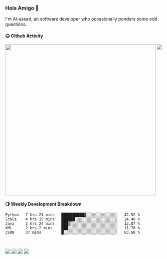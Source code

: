 ### Hola Amigo 🤣   

I'm Al-assad, an software developer who occasionally ponders some odd questions.  
 
#### 🙃 Github Activity 
<div>
  <img src="https://github-readme-stats.vercel.app/api?username=al-assad&show_icons=true" align="top" style="display: inline-block;" width="480"/>
  <img src="https://github-readme-stats.vercel.app/api/top-langs/?username=al-assad&hide=css,html&langs_count=8&layout=compact" align="top" style="display: inline-block;"/>
</div>

#### 🌖 Weekly Development Breakdown
<!--START_SECTION:waka-->
```text
Python   7 hrs 24 mins   ██████████▓░░░░░░░░░░░░░░   42.52 % 
Scala    4 hrs 15 mins   ██████░░░░░░░░░░░░░░░░░░░   24.46 % 
Java     2 hrs 24 mins   ███▒░░░░░░░░░░░░░░░░░░░░░   13.87 % 
XML      2 hrs 2 mins    ███░░░░░░░░░░░░░░░░░░░░░░   11.78 % 
JSON     37 mins         █░░░░░░░░░░░░░░░░░░░░░░░░   03.60 % 
```
<!--END_SECTION:waka-->

<br>

<a href="https://twitter.com/Alassad_dev"><img src="https://img.shields.io/badge/Twitter-@Alassad__dev-blue?style=flat&logo=twitter" /></a>
<a href="https://t.me/alassad_dev"><img src="https://img.shields.io/badge/Telegram-@alassad__dev-orange?style=flat&logo=telegram" /></a>
<a href="https://yulinying.notion.site"><img src="https://img.shields.io/badge/Notion-Al--assad's_Blog-red?style=flat&logo=notion" /></a>
<a href="https://yulinying.notion.site/Notes-0dbfb98e35034fd5ba4a21cea8006145"><img src="https://img.shields.io/badge/Notion-Al--assad's_Note-yellow?style=flat&logo=notion" /></a>


